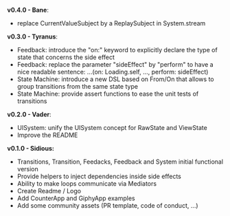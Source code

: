 **v0.4.0 - Bane**:

- replace CurrentValueSubject by a ReplaySubject in System.stream

**v0.3.0 - Tyranus**:

- Feedback: introduce the "on:" keyword to explicitly declare the type of state that concerns the side effect
- Feedback: replace the parameter "sideEffect" by "perform" to have a nice readable sentence: ...(on: Loading.self, ..., perform: sideEffect)
- State Machine: introduce a new DSL based on From/On that allows to group transitions from the same state type
- State Machine: provide assert functions to ease the unit tests of transitions

**v0.2.0 - Vader**:

- UISystem: unify the UISystem concept for RawState and ViewState
- Improve the README

**v0.1.0 - Sidious:**

- Transitions, Transition, Feedacks, Feedback and System initial functional version
- Provide helpers to inject dependencies inside side effects 
- Ability to make loops communicate via Mediators
- Create Readme / Logo
- Add CounterApp and GiphyApp examples
- Add some community assets (PR template, code of conduct, ...)
